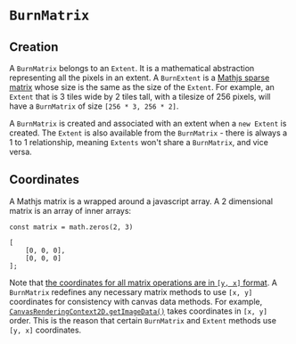 # `BurnMatrix`

## Creation

A `BurnMatrix` belongs to an `Extent`. It is a mathematical abstraction representing all the pixels in an extent. A `BurnExtent` is a [Mathjs sparse matrix](https://mathjs.org/docs/datatypes/matrices.html) whose size is the same as the size of the `Extent`. For example, an `Extent` that is 3 tiles wide by 2 tiles tall, with a tilesize of 256 pixels, will have a `BurnMatrix` of size `[256 * 3, 256 * 2]`.

A `BurnMatrix` is created and associated with an extent when a `new Extent` is created. The `Extent` is also available from the `BurnMatrix` - there is always a 1 to 1 relationship, meaning `Extents` won't share a `BurnMatrix`, and vice versa.

## Coordinates

A Mathjs matrix is a wrapped around a javascript array. A 2 dimensional matrix is an array of inner arrays:

```
const matrix = math.zeros(2, 3)

[
	[0, 0, 0],
	[0, 0, 0]
];
```

Note that [the coordinates for all matrix operations are in `[y, x]` format](https://github.com/josdejong/mathjs/issues/2142#issuecomment-805653872). A `BurnMatrix` redefines any necessary matrix methods to use `[x, y]` coordinates for consistency with canvas data methods. For example, [`CanvasRenderingContext2D.getImageData()`](https://developer.mozilla.org/en-US/docs/Web/API/CanvasRenderingContext2D/getImageData) takes coordinates in `[x, y]` order. This is the reason that certain `BurnMatrix` and `Extent` methods use `[y, x]` coordinates.
